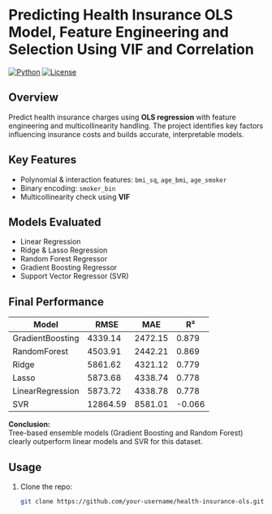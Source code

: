 # Predicting Health Insurance OLS Model, Feature Engineering and Selection Using VIF and Correlation

[![Python](https://img.shields.io/badge/Python-3.11-blue)](https://www.python.org/) 
[![License](https://img.shields.io/badge/License-MIT-green)](LICENSE)

## Overview
Predict health insurance charges using **OLS regression** with feature engineering and multicollinearity handling. The project identifies key factors influencing insurance costs and builds accurate, interpretable models.

## Key Features
- Polynomial & interaction features: `bmi_sq`, `age_bmi`, `age_smoker`  
- Binary encoding: `smoker_bin`  
- Multicollinearity check using **VIF**  

## Models Evaluated
- Linear Regression  
- Ridge & Lasso Regression  
- Random Forest Regressor  
- Gradient Boosting Regressor  
- Support Vector Regressor (SVR)  

## Final Performance

| Model               | RMSE    | MAE     | R²     |
|--------------------|---------|---------|--------|
| GradientBoosting    | 4339.14 | 2472.15 | 0.879  |
| RandomForest        | 4503.91 | 2442.21 | 0.869  |
| Ridge               | 5861.62 | 4321.12 | 0.779  |
| Lasso               | 5873.68 | 4338.74 | 0.778  |
| LinearRegression    | 5873.72 | 4338.78 | 0.778  |
| SVR                 | 12864.59| 8581.01 | -0.066 |

**Conclusion:**  
Tree-based ensemble models (Gradient Boosting and Random Forest) clearly outperform linear models and SVR for this dataset.

## Usage
1. Clone the repo:  
   ```bash
   git clone https://github.com/your-username/health-insurance-ols.git
